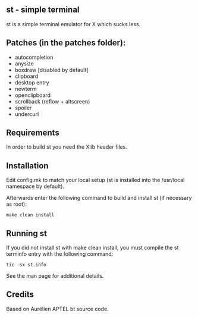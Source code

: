 st - simple terminal
--------------------
st is a simple terminal emulator for X which sucks less.

Patches (in the patches folder):
--------------------------------
- autocompletion
- anysize
- boxdraw [disabled by default]
- clipboard
- desktop entry
- newterm
- openclipboard
- scrollback (reflow + altscreen)
- spoiler
- undercurl

Requirements
------------
In order to build st you need the Xlib header files.


Installation
------------
Edit config.mk to match your local setup (st is installed into
the /usr/local namespace by default).

Afterwards enter the following command to build and install st (if
necessary as root):

    make clean install


Running st
----------
If you did not install st with make clean install, you must compile
the st terminfo entry with the following command:

    tic -sx st.info

See the man page for additional details.

Credits
-------
Based on Aurélien APTEL <aurelien dot aptel at gmail dot com> bt source code.

